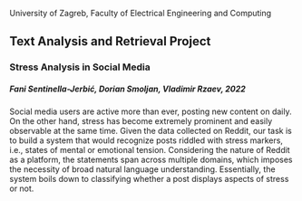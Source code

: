 University of Zagreb, Faculty of Electrical Engineering and Computing

## Text Analysis and Retrieval Project
### Stress Analysis in Social Media

##### Fani Sentinella-Jerbić, Dorian Smoljan, Vladimir Rzaev, 2022

Social media users are active more than ever, posting new content on daily. On the other hand, stress has become extremely prominent and easily observable at the same time. Given the data collected on Reddit, our task is to build a system that would recognize posts riddled with stress markers, i.e., states of mental or emotional tension. Considering the nature of Reddit as a platform, the statements span across multiple domains, which imposes the necessity of broad natural language understanding. Essentially, the system boils down to classifying whether a post displays aspects of stress or not.

